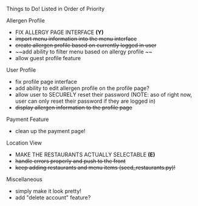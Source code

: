 Things to Do! Listed in Order of Priority

Allergen Profile

- FIX ALLERGY PAGE INTERFACE **(Y)**
- ~~import menu information into the menu interface~~
- ~~create allergen profile based on currently logged in user~~
- ~~add ability to filter menu based on allergy profile ~~
- allow guest profile feature

User Profile

- fix profile page interface
- add ability to edit allergen profile on the profile page?
- allow user to SECURELY reset their password (NOTE: aso of right now, user can only reset their password if they are logged in)
- ~~display allergen information to the profile page~~

Payment Feature

- clean up the payment page!

Location View

- MAKE THE RESTAURANTS ACTUALLY SELECTABLE **(E)**
- ~~handle errors properly and push to the front~~
- ~~keep adding restaurants and menu items (seed_restaurants.py)!~~

Miscellaneous

- simply make it look pretty!
- add "delete account" feature?
